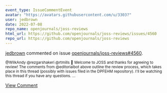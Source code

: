 ```yaml
---
event_type: IssueCommentEvent
avatar: "https://avatars.githubusercontent.com/u/3303?"
user: jedbrown
date: 2022-07-08
repo_name: openjournals/joss-reviews
html_url: https://github.com/openjournals/joss-reviews/issues/4560
repo_url: https://github.com/openjournals/joss-reviews
---
```


<a href='https://github.com/jedbrown' target='_blank'>jedbrown</a> commented on issue <a href='https://github.com/openjournals/joss-reviews/issues/4560' target='_blank'>openjournals/joss-reviews#4560</a>.

<small>@WilkAndy @rezgarshakeri @rtmills :wave: Welcome to JOSS and thanks for agreeing to review! The comments from @editorialbot above outline the review process, which takes place in this thread (possibly with issues filed in the DPFEHM repository). I'll be watching this thread if you have any questions....</small>

<a href='https://github.com/openjournals/joss-reviews/issues/4560' target='_blank'>View Comment</a>